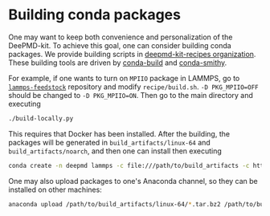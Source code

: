 # Building conda packages

One may want to keep both convenience and personalization of the DeePMD-kit. To achieve this goal, one can consider building conda packages. We provide building scripts in [deepmd-kit-recipes organization](https://github.com/deepmd-kit-recipes/). These building tools are driven by [conda-build](https://github.com/conda/conda-build) and [conda-smithy](https://github.com/conda-forge/conda-smithy).

For example, if one wants to turn on `MPIIO` package in LAMMPS, go to [`lammps-feedstock`](https://github.com/deepmd-kit-recipes/lammps-feedstock/) repository and modify `recipe/build.sh`. `-D PKG_MPIIO=OFF` should be changed to `-D PKG_MPIIO=ON`. Then go to the main directory and executing

```sh
./build-locally.py
```

This requires that Docker has been installed. After the building, the packages will be generated in `build_artifacts/linux-64` and `build_artifacts/noarch`, and then one can install then executing
```sh
conda create -n deepmd lammps -c file:///path/to/build_artifacts -c https://conda.deepmodeling.com -c nvidia
```

One may also upload packages to one's Anaconda channel, so they can be installed on other machines:

```sh
anaconda upload /path/to/build_artifacts/linux-64/*.tar.bz2 /path/to/build_artifacts/noarch/*.tar.bz2
```
